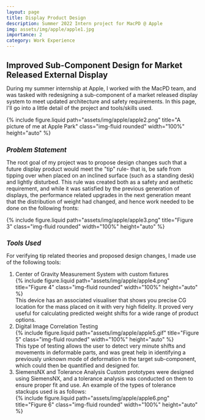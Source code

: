 ```yaml
---
layout: page
title: Display Product Design
description: Summer 2022 Intern project for MacPD @ Apple
img: assets/img/apple/apple1.jpg
importance: 2
category: Work Experience
---
```


<!-- Project Title -->
<h1 style="font-size: 1.5em; font-weight: bold;">Improved Sub-Component Design for Market Released External Display
</h1>
<!-- Project Title -->

<p style="margin-top: 0.3em;">
    During my summer internship at Apple, I worked with the MacPD team, and was tasked with redesigning a sub-component of a market released display system to meet updated architecture and safety requirements. In this page, I'll go into a little detail of the project and tools/skills used. 
</p>

<div class="row text-center">
    <div class="col-sm mt-3 mt-md-0">
        {% include figure.liquid path="assets/img/apple/apple2.png" title="A picture of me at Apple Park" class="img-fluid rounded" width="100%" height="auto" %}
    </div>
</div>

<!-- Subheading -->
<h2 style="font-size: 1.2em; font-style: italic; margin-top: 1.5em;">Problem Statement</h2>
<!-- Subheading -->

<p style="margin-top: 0.3em;">
    The root goal of my project was to propose design changes such that a future display product would meet the "tip" rule- that is, be safe from tipping over when placed on an inclined surface (such as a standing desk) and lightly disturbed. This rule was created both as a safety and aesthetic requirement, and while it was satisfied by the previous generation of displays, the performance related upgrades in the next generation meant that the distribution of weight had changed, and hence work needed to be done on the following fronts:
</p>

<div class="row text-center">
    <div class="col-sm mt-3 mt-md-0">
        {% include figure.liquid path="assets/img/apple/apple3.png" title="Figure 3" class="img-fluid rounded" width="100%" height="auto" %}
    </div>
</div>

<!-- Subheading -->
<h2 style="font-size: 1.2em; font-style: italic; margin-top: 1.5em;">Tools Used</h2>
<!-- Subheading -->

<p style="margin-top: 0.3em;">
    For verifying tip related theories and proposed design changes, I made use of the following tools:
</p>

<ol>
    <li>Center of Gravity Measurement System with custom fixtures 
    <div class="row text-center">
        <div class="col-sm mt-3 mt-md-0">
            {% include figure.liquid path="assets/img/apple/apple4.png" title="Figure 4" class="img-fluid rounded" width="100%" height="auto" %}
        </div>
    </div>
    This device has an associated visualiser that shows you precise CG location for the mass placed on it with very high fidelity. It proved very useful for calculating predicted weight shifts for a wide range of product options.
    </li>
    <li> Digital Image Correlation Testing
    <div class="row text-center">
        <div class="col-sm mt-3 mt-md-0">
            {% include figure.liquid path="assets/img/apple/apple5.gif" title="Figure 5" class="img-fluid rounded" width="100%" height="auto" %}
        </div>
    </div>
    This type of testing allows the user to detect very minute shifts and movements in deformable parts, and was great help in identifying a previously unknown mode of deformation in the target sub-component, which could then be quantified and designed for.</li>
    <li> SiemensNX and Tolerance Analysis
    Custom prototypes were designed using SiemensNX, and a tolerance analysis was conducted on them to ensure proper fit and use. An example of the types of tolerance stackups used is as follows: 
    <div class="row text-center">
        <div class="col-sm mt-3 mt-md-0">
            {% include figure.liquid path="assets/img/apple/apple6.png" title="Figure 6" class="img-fluid rounded" width="100%" height="auto" %}
        </div>
    </div>
</ol>



